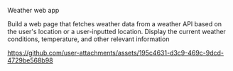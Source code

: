 Weather web app 

Build a web page that fetches weather data from a weather API based on the user's location or a user-inputted location.
Display the current weather conditions, temperature, and other relevant information



https://github.com/user-attachments/assets/195c4631-d3c9-469c-9dcd-4729be568b98

